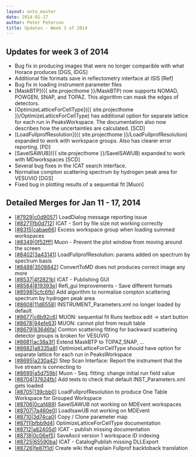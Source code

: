 ```yaml
---
layout: onto_master
date: 2014-01-17
author: Peter Peterson
title: Updates - Week 3 of 2014
---
```

Updates for week 3 of 2014
--------------------------
* Bug fix in producing images that were no longer comparible with what Horace produces \[DGS, IDGS\]
* Additional file formats save in reflectometry interface at ISIS \[Ref\]
* Bug fix in loading instrument parameter files
* [MaskBTP]({{ site.projecthome }}/MaskBTP) now supports NOMAD, POWGEN, SNAP, and TOPAZ. This 
algorithm can mask the edges of detectors.
* [OptimizeLatticeForCellType]({{ site.projecthome }}/OptimizeLatticeForCellType) has additional 
option for separate lattice for each run in PeaksWorkspace. The documentation also now describes 
how the uncertainties are calculated. \[SCD\]
* [LoadFullprofResolution]({{ site.projecthome }}/LoadFullprofResolution) expanded to work with 
workspace groups. Also has clearer error reporting. \[PD\]
* [SaveISAWUB]({{ site.projecthome }}/SaveISAWUB) expanded to work with MDworkspaces \[SCD\]
* Several bug fixes in the ICAT search interface.
* Normalise compton scattering spectrum by hydrogen peak area for VESUVIO \[DGS\]
* Fixed bug in plotting results of a sequential fit \[Muon\]

Detailed Merges for Jan 11 - 17, 2014
-------------------------------------
* \[[#7929](http://trac.mantidproject.org/mantid/ticket/7929)|[c0d9057](https://github.com/mantidproject/mantid/commit/c0d905755312cf165ec1f6644af66506f46ba0ef)\] LoadDialog message reporting issue
* \[[#8271](http://trac.mantidproject.org/mantid/ticket/8271)|[fb0d712](https://github.com/mantidproject/mantid/commit/fb0d7126c4320a6cff0ff017001e6a4782734b29)\] ICAT - Sort by file size not working correctly
* \[[#8315](http://trac.mantidproject.org/mantid/ticket/8315)|[cabae66](https://github.com/mantidproject/mantid/commit/cabae660d2cddfdfae4f7907e62eb81915940f10)\] Excess workspace group when loading summed workspaces
* \[[#8349](http://trac.mantidproject.org/mantid/ticket/8349)|[0f52fff](https://github.com/mantidproject/mantid/commit/0f52fff80ed118ec294d218c2c0c38a41d375c8a)\] Muon - Prevent the plot window from moving around the screen
* \[[#8402](http://trac.mantidproject.org/mantid/ticket/8402)|[3a43141](https://github.com/mantidproject/mantid/commit/3a43141f23d5a7dc14850d473096260bb9036e66)\] LoadFullprofResolution: params added on spectrum by spectrum basis
* \[[#8488](http://trac.mantidproject.org/mantid/ticket/8488)|[3508842](https://github.com/mantidproject/mantid/commit/35088428256a40b13969d6386135572341c6192e)\] ConvertToMD does not produces correct image any more
* \[[#8537](http://trac.mantidproject.org/mantid/ticket/8537)|[4f2821b](https://github.com/mantidproject/mantid/commit/4f2821bf4724f669c82cf08d01a5781960b9f67e)\] ICAT - Publishing GUI
* \[[#8584](http://trac.mantidproject.org/mantid/ticket/8584)|[819393e](https://github.com/mantidproject/mantid/commit/819393e861d5c21f29469330fcdc6d006c623a44)\] Refl_gui Improvements - Save different formats
* \[[#8598](http://trac.mantidproject.org/mantid/ticket/8598)|[5cfc6fb](https://github.com/mantidproject/mantid/commit/5cfc6fbd16d17cc500df15b2039be3607b4010e8)\] Add algorithm to normalise compton scattering spectrum by hydrogen peak area
* \[[#8608](http://trac.mantidproject.org/mantid/ticket/8608)|[11d6558](https://github.com/mantidproject/mantid/commit/11d6558e1aab1cdb09d94ce312b549174c2ac2f7)\] INSTRUMENT_Parameters.xml no longer loaded by default
* \[[#8677](http://trac.mantidproject.org/mantid/ticket/8677)|[c8b92c6](https://github.com/mantidproject/mantid/commit/c8b92c6dcc6539f1ab1461e9353954543850943f)\] MUON: sequential fit Runs textbox edit -&gt; start button
* \[[#8678](http://trac.mantidproject.org/mantid/ticket/8678)|[94efe63](https://github.com/mantidproject/mantid/commit/94efe63112a36849112ab4c6c570379d9ebf27cd)\] MUON: cannot plot from result table
* \[[#8679](http://trac.mantidproject.org/mantid/ticket/8679)|[83646fa](https://github.com/mantidproject/mantid/commit/83646fa4f36c0de60d30d8b56d13583fe6c9df25)\] Comton scattering fitting for backward scattering detector groups is broken for VESUVIO
* \[[#8681](http://trac.mantidproject.org/mantid/ticket/8681)|[ac38a3f](https://github.com/mantidproject/mantid/commit/ac38a3f70cfe283e9338778f15fb4ad1e76cf82e)\] Extend MaskBTP to TOPAZ,SNAP, ...
* \[[#8682](http://trac.mantidproject.org/mantid/ticket/8682)|[a8335a8](https://github.com/mantidproject/mantid/commit/a8335a8115994b6b5d1e84b9a388d9886cdbeec7)\] OptimizeLatticeForCellType should have option for separate lattice for each run in PeaksWorkspace
* \[[#8695](http://trac.mantidproject.org/mantid/ticket/8695)|[a230a42](https://github.com/mantidproject/mantid/commit/a230a42896641732278e7f23255a92b7d717a4b2)\] Step Scan Interface: Report the instrument that the live stream is connecting to
* \[[#8699](http://trac.mantidproject.org/mantid/ticket/8699)|[a5d759b](https://github.com/mantidproject/mantid/commit/a5d759bbf458521a73259ff162ffedf7e61050c9)\] Muon - Seq. fitting: change initial run field value
* \[[#8704](http://trac.mantidproject.org/mantid/ticket/8704)|[37624fb](https://github.com/mantidproject/mantid/commit/37624fb966943783baad15edd058f80b84135ba2)\] Add tests to check that default INST_Parameters.xml gets loaded
* \[[#8705](http://trac.mantidproject.org/mantid/ticket/8705)|[139cbb0](https://github.com/mantidproject/mantid/commit/139cbb053c77420a5cb5b9164cd5ca4fae422619)\] LoadFullprofResolution to produce One Table Workspace for Grouped Workspace
* \[[#8706](http://trac.mantidproject.org/mantid/ticket/8706)|[0caf489](https://github.com/mantidproject/mantid/commit/0caf489595021c1c8710cc2bb72ba5060c3e6824)\] SaveISAWUB not working on MDEvent workspaces
* \[[#8707](http://trac.mantidproject.org/mantid/ticket/8707)|[7a460e0](https://github.com/mantidproject/mantid/commit/7a460e0d598dc001a661b9a7076ac30de1d5bc3d)\] LoadIsawUB not working on MDEvent
* \[[#8710](http://trac.mantidproject.org/mantid/ticket/8710)|[3d74ca0](https://github.com/mantidproject/mantid/commit/3d74ca0c81de8ffebf3e5d159f81d4a62d19f39b)\] Copy / Clone parameter map
* \[[#8711](http://trac.mantidproject.org/mantid/ticket/8711)|[bfbb9d4](https://github.com/mantidproject/mantid/commit/bfbb9d4dee8fc71d85605d55b2ab60799623780a)\] OptimizeLatticeForCellType documentation
* \[[#8712](http://trac.mantidproject.org/mantid/ticket/8712)|[a82405d](https://github.com/mantidproject/mantid/commit/a82405dfd39966927bb1b3fb7e839503b7f61ec7)\] ICAT - publish missing documentation
* \[[#8718](http://trac.mantidproject.org/mantid/ticket/8718)|[0c06ef5](https://github.com/mantidproject/mantid/commit/0c06ef5478468af975c1cbab5eabcc50487927ad)\] SaveAscii version 1 workspace ID indexing
* \[[#8725](http://trac.mantidproject.org/mantid/ticket/8725)|[65590ba](https://github.com/mantidproject/mantid/commit/65590bacdf17dc358143a78aa6156a2aa7460941)\] ICAT - CatalogPublish missing DLLExport
* \[[#8726](http://trac.mantidproject.org/mantid/ticket/8726)|[fe87f1d](https://github.com/mantidproject/mantid/commit/fe87f1d45a0a51d039eca0edd00858cc3e2fd910)\] Create wiki that explain Fullprof backtoback translation
